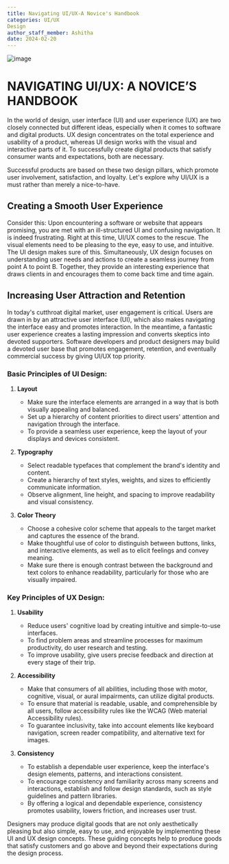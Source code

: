 ```yaml
---
title: Navigating UI/UX-A Novice's Handbook
categories: UI/UX
Design
author_staff_member: Ashitha
date: 2024-02-20
---
```

![image](https://github.com/Ashitha-Shetty/stingless.github.io/assets/83643646/6d32d89f-c7d7-4d35-9d9b-3a7eb8352d8a)

# NAVIGATING UI/UX: A NOVICE’S HANDBOOK

In the world of design, user interface (UI) and user experience (UX) are two closely connected but different ideas, especially when it comes to software and digital products. UX design concentrates on the total experience and usability of a product, whereas UI design works with the visual and interactive parts of it. To successfully create digital products that satisfy consumer wants and expectations, both are necessary.

Successful products are based on these two design pillars, which promote user involvement, satisfaction, and loyalty. Let's explore why UI/UX is a must rather than merely a nice-to-have.

## Creating a Smooth User Experience
Consider this: Upon encountering a software or website that appears promising, you are met with an ill-structured UI and confusing navigation. It is indeed frustrating. Right at this time, UI/UX comes to the rescue. The visual elements need to be pleasing to the eye, easy to use, and intuitive. The UI design makes sure of this. Simultaneously, UX design focuses on understanding user needs and actions to create a seamless journey from point A to point B. Together, they provide an interesting experience that draws clients in and encourages them to come back time and time again.

## Increasing User Attraction and Retention
In today's cutthroat digital market, user engagement is critical. Users are drawn in by an attractive user interface (UI), which also makes navigating the interface easy and promotes interaction. In the meantime, a fantastic user experience creates a lasting impression and converts skeptics into devoted supporters. Software developers and product designers may build a devoted user base that promotes engagement, retention, and eventually commercial success by giving UI/UX top priority.



### Basic Principles of UI Design:
1. **Layout**
   - Make sure the interface elements are arranged in a way that is both visually appealing and balanced.
   - Set up a hierarchy of content priorities to direct users' attention and navigation through the interface.
   - To provide a seamless user experience, keep the layout of your displays and devices consistent.

2. **Typography**
   - Select readable typefaces that complement the brand's identity and content.
   - Create a hierarchy of text styles, weights, and sizes to efficiently communicate information.
   - Observe alignment, line height, and spacing to improve readability and visual consistency.

3. **Color Theory**
   - Choose a cohesive color scheme that appeals to the target market and captures the essence of the brand.
   - Make thoughtful use of color to distinguish between buttons, links, and interactive elements, as well as to elicit feelings and convey meaning.
   - Make sure there is enough contrast between the background and text colors to enhance readability, particularly for those who are visually impaired.

### Key Principles of UX Design:
1. **Usability**
   - Reduce users' cognitive load by creating intuitive and simple-to-use interfaces.
   - To find problem areas and streamline processes for maximum productivity, do user research and testing.
   - To improve usability, give users precise feedback and direction at every stage of their trip.

2. **Accessibility**
   - Make that consumers of all abilities, including those with motor, cognitive, visual, or aural impairments, can utilize digital products.
   - To ensure that material is readable, usable, and comprehensible by all users, follow accessibility rules like the WCAG (Web material Accessibility rules).
   - To guarantee inclusivity, take into account elements like keyboard navigation, screen reader compatibility, and alternative text for images.

3. **Consistency**
   - To establish a dependable user experience, keep the interface's design elements, patterns, and interactions consistent.
   - To encourage consistency and familiarity across many screens and interactions, establish and follow design standards, such as style guidelines and pattern libraries.
   - By offering a logical and dependable experience, consistency promotes usability, lowers friction, and increases user trust.

Designers may produce digital goods that are not only aesthetically pleasing but also simple, easy to use, and enjoyable by implementing these UI and UX design concepts. These guiding concepts help to produce goods that satisfy customers and go above and beyond their expectations during the design process.
